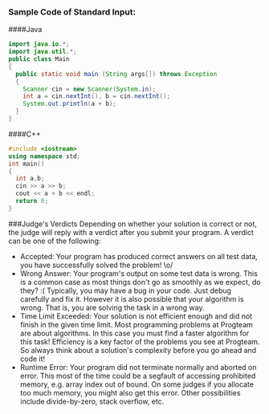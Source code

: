 

### Sample Code of Standard Input:

####Java
```java
import java.io.*;  
import java.util.*;  
public class Main  
{
  public static void main (String args[]) throws Exception
  {
    Scanner cin = new Scanner(System.in);
    int a = cin.nextInt(), b = cin.nextInt();
    System.out.println(a + b);
  }
}
```
####C++
```C++
#include <iostream>
using namespace std;
int main()
{
  int a,b;
  cin >> a >> b;
  cout << a + b << endl;
  return 0;
}
```
###Judge's Verdicts
Depending on whether your solution is correct or not, the judge will reply with a verdict after you submit your program. A verdict can be one of the following:

- Accepted: Your program has produced correct answers on all test data, you have successfully solved the problem! \o/
- Wrong Answer: Your program's output on some test data is wrong. This is a common case as most things don't go as smoothly as we expect, do they? :( Typically, you may have a bug in your code. Just debug carefully and fix it. However it is also possible that your algorithm is wrong. That is, you are solving the task in a wrong way.
- Time Limit Exceeded: Your solution is not efficient enough and did not finish in the given time limit. Most programming problems at Progteam are about algorithms. In this case you must find a faster algorithm for this task! Efficiency is a key factor of the problems you see at Progteam. So always think about a solution's complexity before you go ahead and code it!
- Runtime Error: Your program did not terminate normally and aborted on error. This most of the time could be a segfault of accessing prohibited memory, e.g. array index out of bound. On some judges if you allocate too much memory, you might also get this error. Other possibilities include divide-by-zero, stack overflow, etc.